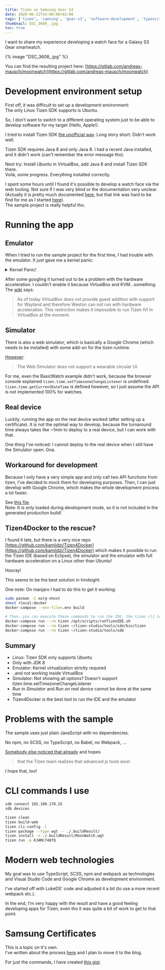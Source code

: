 ```yaml
---
title: Tizen on Samsung Gear S3
date: 2020-06-22T14:00:00+02:00
tags: ['tizen', 'samsung', 'gear-s3', 'software-development', 'typescript', 'toys']
thumbnail: DSC_3608_.jpg
toc: true
---
```


I want to share my experience developing a watch face for a Galaxy S3 Gear smartwatch.

{% image "DSC_3608_.jpg" %}

You can find the resulting project here: [https://gitlab.com/andreas-mausch/moonwatch](https://gitlab.com/andreas-mausch/moonwatch)

# Development environment setup

First off, it was difficult to set up a development environment:  
The only Linux Tizen SDK supports is Ubuntu.

So, I don't want to switch to a different operating system just to be able to develop software for my target (Hello, Apple!).

I tried to install Tizen SDK [the unofficial way](https://www.linuxsecrets.com/archlinux-wiki/wiki.archlinux.org/index.php/Tizen_SDK.html). Long story short: Didn't work well.

Tizen SDK requires Java 8 and only Java 8. I had a recent Java installed, and it didn't work (can't remember the error message tho).

Next try: Install Ubuntu in VirtualBox, add Java 8 and install Tizen SDK there.  
Voilà, some progress. Everything installed correctly.

I spent some hours until I found it's possible to develop a watch face via the web tooling. Not sure if I was very blind or the documentation very unclear.
(Actually it is pretty much documented [here](https://docs.tizen.org/application/web/get-started/wearable-watch/first-app-watch/), but that link was hard to be find for me as I started [here](https://developer.samsung.com/galaxy-watch-develop/creating-your-first-app/overview.html)).  
The sample project is really helpful tho.

# Running the app

## Emulator

When I tried to run the sample project for the first time, I had trouble with the emulator.
It just gave me a kernel panic:

<details>
  <summary>Kernel Panic!</summary>
  <pre>
    *** Setting model-config.xml
    [   19.584182] system_info_ini (1250) used greatest stack depth: 6220 bytes left
    Illegal instruction
    Illegal instruction
    - width=360, height=360
    Illegal instruction
    Illegal instruction
    Illegal instruction
    - dpi=301
    /init: /new_root/etc/emulator/prerun.d/set-model-config.sh: line 109: /new_root/usr/bin/system_info_update_db: not found
    /init: /new_root/etc/emulator/prerun.d/set-model-config.sh: line 109: /new_root/usr/bin/system_info_update_db: not found
    [1;34mSwitching root...[0m
    [   20.541447] Kernel panic - not syncing: Attempted to kill init! exitcode=0x00000004
    [   20.541447] 
    [   20.542005] CPU: 2 PID: 1 Comm: systemd Tainted: G S      W       4.4.35 #1
    [   20.542315] Hardware name: QEMU Standard PC (i440FX + PIIX, 1996), BIOS rel-1.10.1-0-g8891697-prebuilt.qemu-project.org 04/01/2014
    [   20.542798]  00000000 00000046 df4c3e20 c120c92a df4d0000 c189c098 df4c3e38 c10d3937
    [   20.543203]  c189c098 df4d0000 c189c098 df4d0000 df4c3e74 c103b4ec c179bca9 00000004
    [   20.543641]  df4d047c df4d0000 00000001 de786738 00000000 df4c3e5c df4c3e60 df4c3e60
    [   20.544032] Call Trace:
    [   20.544173]  [&lt;c120c92a&gt;] dump_stack+0x5d/0x84
    [   20.544370]  [&lt;c10d3937&gt;] panic+0x86/0x1aa
    [   20.544565]  [&lt;c103b4ec&gt;] do_exit+0x436/0x85a
    [   20.544764]  [&lt;c103b978&gt;] do_group_exit+0x37/0x84
    [   20.544970]  [&lt;c1043624&gt;] get_signal+0x4b9/0x507
    [   20.545175]  [&lt;c1002114&gt;] do_signal+0x1e/0x4c7
    [   20.545385]  [&lt;c10027f1&gt;] ? do_trap+0x74/0x7a
    [   20.545571]  [&lt;c10028b5&gt;] ? do_error_trap+0xae/0xb9
    [   20.545781]  [&lt;c1112109&gt;] ? SyS_fstatat64+0x2f/0x34
    [   20.545995]  [&lt;c10011c8&gt;] prepare_exit_to_usermode+0x57/0x92
    [   20.546219]  [&lt;c1002dc7&gt;] ? do_overflow+0x1a/0x1a
    [   20.546403]  [&lt;c1628a4d&gt;] resume_userspace+0xd/0x14
    [   20.546592]  [&lt;c1002dc7&gt;] ? do_overflow+0x1a/0x1a
    [   20.550408] Kernel Offset: disabled
    [   20.550408] ---[ end Kernel panic - not syncing: Attempted to kill init! exitcode=0x00000004
    [   20.550408] 
  </pre>
</details>

After some googling it turned out to be a problem with the hardware acceleration. I couldn't enable it because VirtualBox and KVM...something.  
The [wiki](https://wiki.tizen.org/Emulator#Tizen:Common_on_virtualbox) says:

> As of today VirtualBox does not provide guest addition with support for Wayland and therefore Weston can not run with hardware acceleration. This restriction makes it impossible to run Tizen IVI in VirtualBox at the moment.

## Simulator

There is also a web simulator, which is basically a Google Chrome (which needs to be installed) with some add-on for the tizen runtime.

[However](https://developer.tizen.org/development/tizen-studio/web-tools/using-web-simulator):

> The Web Simulator does not support a wearable circular UI.

For me, even the BasicWatch example didn't work, because the browser console explained `tizen.time.setTimezoneChangeListener` is undefined.
`tizen.time.getCurrentDateTime` is defined however, so I just assume the API is not implemented 100% for watches.

## Real device

Luckily, running the app on the real device worked (after setting up a certificate).
It is not the optimal way to develop, because the turnaround time always takes like ~1min to deploy to a real device, but I can work with that.

One thing I've noticed: I cannot deploy to the real device when I still have the Simulator open. Gna.

## Workaround for development

Because I only have a very simple app and only call two API functions from tizen,
I've decided to mock them for developing purposes.
Then, I can just develop with Google Chrome, which makes the whole development process a lot faster.

See [this file](https://gitlab.com/andreas-mausch/moonwatch/-/blob/70966b3513b68ebdc77a5d21438b9136814e2661/tizen/tizenMock.ts).  
Note: It is only loaded during development mode, so it is not included in the generated production build!

## Tizen4Docker to the rescue?

I found it late, but there is a very nice repo [https://github.com/kamildzi/Tizen4Docker](https://github.com/kamildzi/Tizen4Docker) which makes it possible to run the Tizen IDE (based on Eclipse), the simulator and the emulator with full hardware acceleration on a Linux other than Ubuntu!

Hooray!

This seems to be the best solution in hindsight.

One note: On manjaro I had to do this to get it working:

```bash
sudo pacman -S xorg-xhost
xhost +local:docker
docker-compose --env-file=.env build

# Then, you can execute these commands to run the IDE, the tizen cli tool or the sdb tool
docker-compose run --rm tizen /opt/scripts/runTizenIDE.sh
docker-compose run --rm tizen ~/tizen-studio/tools/ide/bin/tizen
docker-compose run --rm tizen ~/tizen-studio/tools/sdb
```

## Summary

- Linux: Tizen SDK only supports Ubuntu
- Only with JDK 8
- Emulator: Kernel virtualization strictly required
- ..and not working inside VirtualBox
- Simulator: Not showing all options? Doesn't support tizen.time.setTimezoneChangeListener
- *Run in Simulator* and *Run on real device* cannot be done at the same time
- Tizen4Docker is the best tool to run the IDE and the emulator

# Problems with the sample

The sample uses just plain JavaScript with no dependencies.

No npm, no SCSS, no TypeScript, no Babel, no Webpack, ...

[Somebody else noticed that already](https://github.com/LukeDS-it/tizen-web-base) and hopes

> that the Tizen team realizes that advanced js tools exist

I hope that, too!

# CLI commands I use

```bash
sdb connect 192.168.178.25
sdb devices

tizen clean
tizen build-web
tizen cli-config -l
tizen package --type wgt -- ./.buildResult/
tizen install -n ./.buildResult/MoonWatch.wgt
tizen run -p KJAMc748fQ
```

# Modern web technologies

My goal was to use TypeScript, SCSS, npm and webpack as technologies and Visual Studio Code and Google Chrome as development environment.

I've started off with LukeDS' code and adjusted it a bit (to use a more recent webpack etc.).

In the end, I'm very happy with the result and have a good feeling developing apps for Tizen, even tho it was quite a bit of work to get to that point.

# Samsung Certificates

This is a topic on it's own.  
I've written about the process [here](https://gitlab.com/andreas-mausch/moonwatch/-/blob/master/certificates/CreateSamsungCertificate.md)
and I plan to move it to the blog.

For just the commands, I have created [this gist](https://gist.github.com/andreas-mausch/026413d908ba61cda15981bb4fbcd276).
